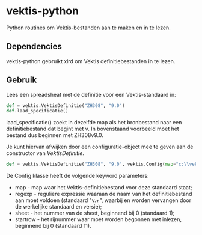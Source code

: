 # vektis-python

Python routines om Vektis-bestanden aan te maken en in te lezen.

## Dependencies
vektis-python gebruikt xlrd om Vektis definitiebestanden in te lezen.

## Gebruik
Lees een spreadsheat met de definitie voor een Vektis-standaard in:

```python
def = vektis.VektisDefinitie("ZH308", "9.0")
def.laad_specificatie()
```

laad_specificatie() zoekt in dezelfde map als het bronbestand naar een definitiebestand
dat begint met <standaard>v<versie>. In bovenstaand voorbeeld moet het bestand dus
beginnen met ZH308v9.0.

Je kunt hiervan afwijken door een configuratie-object mee te geven aan de constructor
van *VektisDefinitie*.

```python
def = vektis.VektisDefinitie("ZH308", "9.0", vektis.Config(map="c:\\vektis\definities"))
```

De Config klasse heeft de volgende keyword parameters:
* map - map waar het Vektis-definitiebestand voor deze standaard staat;
* regexp - reguliere expressie waaraan de naam van het definitiebestand aan moet voldoen 
    (standaard "<STANDAARD>v<VERSIE>.+", waarbij <STANDAARD> en <VERSIE> worden vervangen
    door de werkelijke standaard en versie);
* sheet - het nummer van de sheet, beginnend bij 0 (standaard 1);
* startrow - het rijnummer waar moet worden begonnen met inlezen, beginnend bij 0 (standaard 11).


